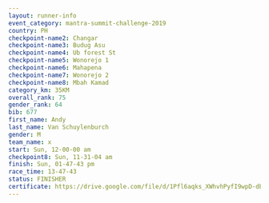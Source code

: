 ```yaml
---
layout: runner-info 
event_category: mantra-summit-challenge-2019 
country: PH
checkpoint-name2: Changar
checkpoint-name3: Budug Asu
checkpoint-name4: Ub forest St
checkpoint-name5: Wonorejo 1
checkpoint-name6: Mahapena
checkpoint-name7: Wonorejo 2
checkpoint-name8: Mbah Kamad
category_km: 35KM 
overall_rank: 75
gender_rank: 64
bib: 677
first_name: Andy
last_name: Van Schuylenburch
gender: M
team_name: x
start: Sun, 12-00-00 am
checkpoint8: Sun, 11-31-04 am
finish: Sun, 01-47-43 pm
race_time: 13-47-43
status: FINISHER
certificate: https://drive.google.com/file/d/1Pfl6aqks_XWhvhPyfI9wpD-dBvP3uVjg/view?usp=sharing
---
```

